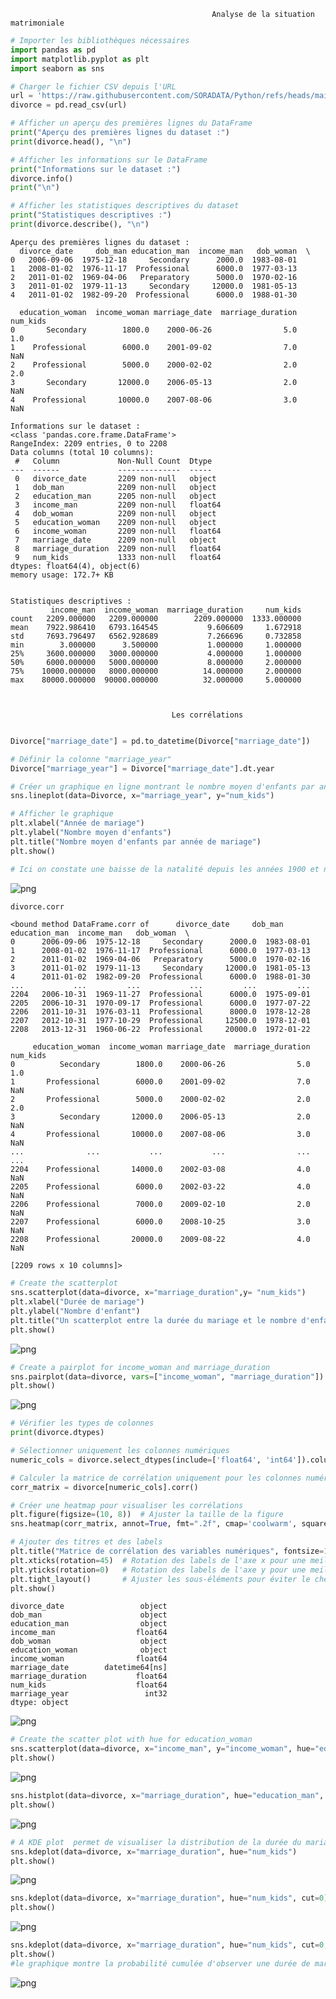                                                  Analyse de la situation matrimoniale 


```python
# Importer les bibliothèques nécessaires
import pandas as pd
import matplotlib.pyplot as plt
import seaborn as sns

# Charger le fichier CSV depuis l'URL
url = 'https://raw.githubusercontent.com/SORADATA/Python/refs/heads/main/Dataset/divorce.csv'
divorce = pd.read_csv(url)

# Afficher un aperçu des premières lignes du DataFrame
print("Aperçu des premières lignes du dataset :")
print(divorce.head(), "\n")

# Afficher les informations sur le DataFrame
print("Informations sur le dataset :")
divorce.info()
print("\n")

# Afficher les statistiques descriptives du dataset
print("Statistiques descriptives :")
print(divorce.describe(), "\n")


```

    Aperçu des premières lignes du dataset :
      divorce_date     dob_man education_man  income_man   dob_woman  \
    0   2006-09-06  1975-12-18     Secondary      2000.0  1983-08-01   
    1   2008-01-02  1976-11-17  Professional      6000.0  1977-03-13   
    2   2011-01-02  1969-04-06   Preparatory      5000.0  1970-02-16   
    3   2011-01-02  1979-11-13     Secondary     12000.0  1981-05-13   
    4   2011-01-02  1982-09-20  Professional      6000.0  1988-01-30   
    
      education_woman  income_woman marriage_date  marriage_duration  num_kids  
    0       Secondary        1800.0    2000-06-26                5.0       1.0  
    1    Professional        6000.0    2001-09-02                7.0       NaN  
    2    Professional        5000.0    2000-02-02                2.0       2.0  
    3       Secondary       12000.0    2006-05-13                2.0       NaN  
    4    Professional       10000.0    2007-08-06                3.0       NaN   
    
    Informations sur le dataset :
    <class 'pandas.core.frame.DataFrame'>
    RangeIndex: 2209 entries, 0 to 2208
    Data columns (total 10 columns):
     #   Column             Non-Null Count  Dtype  
    ---  ------             --------------  -----  
     0   divorce_date       2209 non-null   object 
     1   dob_man            2209 non-null   object 
     2   education_man      2205 non-null   object 
     3   income_man         2209 non-null   float64
     4   dob_woman          2209 non-null   object 
     5   education_woman    2209 non-null   object 
     6   income_woman       2209 non-null   float64
     7   marriage_date      2209 non-null   object 
     8   marriage_duration  2209 non-null   float64
     9   num_kids           1333 non-null   float64
    dtypes: float64(4), object(6)
    memory usage: 172.7+ KB
    
    
    Statistiques descriptives :
             income_man  income_woman  marriage_duration     num_kids
    count   2209.000000   2209.000000        2209.000000  1333.000000
    mean    7922.986410   6793.164545           9.606609     1.672918
    std     7693.796497   6562.928689           7.266696     0.732858
    min        3.000000      3.500000           1.000000     1.000000
    25%     3600.000000   3000.000000           4.000000     1.000000
    50%     6000.000000   5000.000000           8.000000     2.000000
    75%    10000.000000   8000.000000          14.000000     2.000000
    max    80000.000000  90000.000000          32.000000     5.000000 
    
    

                                        Les corrélations 


```python

Divorce["marriage_date"] = pd.to_datetime(Divorce["marriage_date"])

# Définir la colonne "marriage_year"
Divorce["marriage_year"] = Divorce["marriage_date"].dt.year

# Créer un graphique en ligne montrant le nombre moyen d'enfants par année de mariage
sns.lineplot(data=Divorce, x="marriage_year", y="num_kids")

# Afficher le graphique
plt.xlabel("Année de mariage")
plt.ylabel("Nombre moyen d'enfants")
plt.title("Nombre moyen d'enfants par année de mariage")
plt.show()

# Ici on constate une baisse de la natalité depuis les années 1900 et ne fait que continuer à baisser mais à connu une augmentation entre 2009 et 2010 puis à connu un pic .....

```


    
![png](output_3_0.png)
    



```python
divorce.corr
```




    <bound method DataFrame.corr of      divorce_date     dob_man education_man  income_man   dob_woman  \
    0      2006-09-06  1975-12-18     Secondary      2000.0  1983-08-01   
    1      2008-01-02  1976-11-17  Professional      6000.0  1977-03-13   
    2      2011-01-02  1969-04-06   Preparatory      5000.0  1970-02-16   
    3      2011-01-02  1979-11-13     Secondary     12000.0  1981-05-13   
    4      2011-01-02  1982-09-20  Professional      6000.0  1988-01-30   
    ...           ...         ...           ...         ...         ...   
    2204   2006-10-31  1969-11-27  Professional      6000.0  1975-09-01   
    2205   2006-10-31  1970-09-17  Professional      6000.0  1977-07-22   
    2206   2011-10-31  1976-03-11  Professional      8000.0  1978-12-28   
    2207   2012-10-31  1977-10-29  Professional     12500.0  1978-12-01   
    2208   2013-12-31  1960-06-22  Professional     20000.0  1972-01-22   
    
         education_woman  income_woman marriage_date  marriage_duration  num_kids  
    0          Secondary        1800.0    2000-06-26                5.0       1.0  
    1       Professional        6000.0    2001-09-02                7.0       NaN  
    2       Professional        5000.0    2000-02-02                2.0       2.0  
    3          Secondary       12000.0    2006-05-13                2.0       NaN  
    4       Professional       10000.0    2007-08-06                3.0       NaN  
    ...              ...           ...           ...                ...       ...  
    2204    Professional       14000.0    2002-03-08                4.0       NaN  
    2205    Professional        6000.0    2002-03-22                4.0       NaN  
    2206    Professional        7000.0    2009-02-10                2.0       NaN  
    2207    Professional        6000.0    2008-10-25                3.0       NaN  
    2208    Professional       20000.0    2009-08-22                4.0       NaN  
    
    [2209 rows x 10 columns]>




```python
# Create the scatterplot
sns.scatterplot(data=divorce, x="marriage_duration",y= "num_kids")
plt.xlabel("Durée de mariage")
plt.ylabel("Nombre d'enfant")
plt.title("Un scatterplot entre la durée du mariage et le nombre d'enfant ")
plt.show()

```


    
![png](output_5_0.png)
    



```python
# Create a pairplot for income_woman and marriage_duration
sns.pairplot(data=divorce, vars=["income_woman", "marriage_duration"])
plt.show()
```


    
![png](output_6_0.png)
    



```python
# Vérifier les types de colonnes
print(divorce.dtypes)

# Sélectionner uniquement les colonnes numériques
numeric_cols = divorce.select_dtypes(include=['float64', 'int64']).columns

# Calculer la matrice de corrélation uniquement pour les colonnes numériques
corr_matrix = divorce[numeric_cols].corr()

# Créer une heatmap pour visualiser les corrélations
plt.figure(figsize=(10, 8))  # Ajuster la taille de la figure
sns.heatmap(corr_matrix, annot=True, fmt=".2f", cmap='coolwarm', square=True, cbar=True)

# Ajouter des titres et des labels
plt.title("Matrice de corrélation des variables numériques", fontsize=16)
plt.xticks(rotation=45)  # Rotation des labels de l'axe x pour une meilleure lisibilité
plt.yticks(rotation=0)   # Rotation des labels de l'axe y pour une meilleure lisibilité
plt.tight_layout()       # Ajuster les sous-éléments pour éviter le chevauchement
plt.show()

```

    divorce_date                 object
    dob_man                      object
    education_man                object
    income_man                  float64
    dob_woman                    object
    education_woman              object
    income_woman                float64
    marriage_date        datetime64[ns]
    marriage_duration           float64
    num_kids                    float64
    marriage_year                 int32
    dtype: object
    


    
![png](output_7_1.png)
    



```python
# Create the scatter plot with hue for education_woman
sns.scatterplot(data=divorce, x="income_man", y="income_woman", hue="education_woman")
plt.show()
```


    
![png](output_8_0.png)
    



```python
sns.histplot(data=divorce, x="marriage_duration", hue="education_man", binwidth=1)
plt.show()
```


    
![png](output_9_0.png)
    



```python
# A KDE plot  permet de visualiser la distribution de la durée du mariage en fonction du nombre d'enfants
sns.kdeplot(data=divorce, x="marriage_duration", hue="num_kids")
plt.show()
```


    
![png](output_10_0.png)
    



```python
sns.kdeplot(data=divorce, x="marriage_duration", hue="num_kids", cut=0)
plt.show()
```


    
![png](output_11_0.png)
    



```python
sns.kdeplot(data=divorce, x="marriage_duration", hue="num_kids", cut=0, cumulative=True)
plt.show()
#le graphique montre la probabilité cumulée d'observer une durée de mariage inférieure ou égale à une certaine valeur sur l'axe X. En d'autres termes, il représente la proportion de mariages ayant une durée de mariage inférieure ou égale à chaque point de l'axe X.
```


    
![png](output_12_0.png)
    



```python

```
